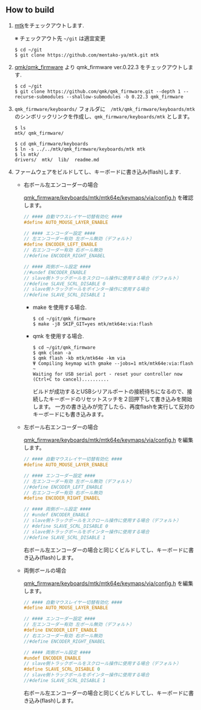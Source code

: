 ## How to build

1. [mtk](https://github.com/mentako-ya/mtk/)をチェックアウトします.

    ※ チェックアウト先 `~/git` は適宜変更

    ```console
    $ cd ~/git
    $ git clone https://github.com/mentako-ya/mtk.git mtk
    ```

2. [qmk/qmk_firmware](https://github.com/qmk/qmk_firmware/) より qmk_firmware ver.0.22.3 をチェックアウトします.

    ```console
    $ cd ~/git
    $ git clone https://github.com/qmk/qmk_firmware.git --depth 1 --recurse-submodules --shallow-submodules -b 0.22.3 qmk_firmware
    ```

3. `qmk_firmware/keyboards/` フォルダに　`/mtk/qmk_firmware/keyboards/mtk` のシンボリックリンクを作成し、`qmk_firmware/keyboards/mtk` とします。

    ```console
    $ ls
    mtk/ qmk_firmware/

    $ cd qmk_firmware/keyboards
    $ ln -s ../../mtk/qmk_firmware/keyboards/mtk mtk
    $ ls mtk/
    drivers/  mtk/  lib/  readme.md
    ```

4. ファームウェアをビルドしてし、キーボードに書き込み(flash)します.

   - 右ボール左エンコーダーの場合
   
        [qmk_firmware/keyboards/mtk/mtk64e/keymaps/via/config.h](qmk_firmware/keyboards/mtk/mtk64e/keymaps/via/config.h) を確認します。
        ```c++
        // #### 自動マウスレイヤー切替有効化 ####
        #define AUTO_MOUSE_LAYER_ENABLE

        // #### エンコーダー設定 ####
        // 左エンコーダー有効 左ボール無効（デフォルト）
        #define ENCODER_LEFT_ENABLE
        // 右エンコーダー有効 右ボール無効
        //#define ENCODER_RIGHT_ENABEL

        // #### 両側ボール設定 ####
        //#undef ENCODER_ENABLE
        // slave側トラックボールをスクロール操作に使用する場合（デフォルト）
        //#define SLAVE_SCRL_DISABLE 0
        // slave側トラックボールをポインター操作に使用する場合
        //#define SLAVE_SCRL_DISABLE 1
        ```

     - make を使用する場合.
        ```console
        $ cd ~/git/qmk_firmware
        $ make -j8 SKIP_GIT=yes mtk/mtk64e:via:flash
        ```

     - qmk を使用する場合.　　　
        ```console
        $ cd ~/git/qmk_firmware
        $ qmk clean -a
        $ qmk flash -kb mtk/mtk64e -km via
        Ψ Compiling keymap with gmake --jobs=1 mtk/mtk64e:via:flash
        ~
        Waiting for USB serial port - reset your controller now (Ctrl+C to cancel)..........
        ```
        ビルドが成功するとUSBシリアルポートの接続待ちになるので、接続したキーボードのリセットスッチを２回押下して書き込みを開始します。
        一方の書き込みが完了したら、再度flashを実行して反対のキーボードにも書き込みます。
    
    
   - 左ボール右エンコーダーの場合
   
        [qmk_firmware/keyboards/mtk/mtk64e/keymaps/via/config.h](qmk_firmware/keyboards/mtk/mtk64e/keymaps/via/config.h) を編集します。
        ```c++
        // #### 自動マウスレイヤー切替有効化 ####
        #define AUTO_MOUSE_LAYER_ENABLE

        // #### エンコーダー設定 ####
        // 左エンコーダー有効 左ボール無効（デフォルト）
        //#define ENCODER_LEFT_ENABLE
        // 右エンコーダー有効 右ボール無効
        #define ENCODER_RIGHT_ENABEL

        // #### 両側ボール設定 ####
        // #undef ENCODER_ENABLE
        // slave側トラックボールをスクロール操作に使用する場合（デフォルト）
        // #define SLAVE_SCRL_DISABLE 0
        // slave側トラックボールをポインター操作に使用する場合
        //#define SLAVE_SCRL_DISABLE 1
        ```
        右ボール左エンコーダーの場合と同じくビルドしてし、キーボードに書き込み(flash)します。
    
   - 両側ボールの場合
   
        [qmk_firmware/keyboards/mtk/mtk64e/keymaps/via/config.h](qmk_firmware/keyboards/mtk/mtk64e/keymaps/via/config.h) を編集します。
        ```c++
        // #### 自動マウスレイヤー切替有効化 ####
        #define AUTO_MOUSE_LAYER_ENABLE

        // #### エンコーダー設定 ####
        // 左エンコーダー有効 左ボール無効（デフォルト）
        #define ENCODER_LEFT_ENABLE
        // 右エンコーダー有効 右ボール無効
        //#define ENCODER_RIGHT_ENABEL

        // #### 両側ボール設定 ####
        #undef ENCODER_ENABLE
        // slave側トラックボールをスクロール操作に使用する場合（デフォルト）
        #define SLAVE_SCRL_DISABLE 0
        // slave側トラックボールをポインター操作に使用する場合
        //#define SLAVE_SCRL_DISABLE 1
        ```
        右ボール左エンコーダーの場合と同じくビルドしてし、キーボードに書き込み(flash)します。
    